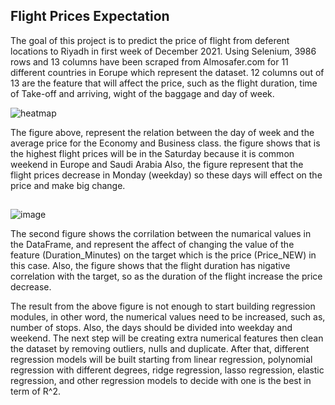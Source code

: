 ## Flight Prices Expectation

The goal of this project is to predict the price of flight from deferent locations to Riyadh in first week of December 2021. Using Selenium, 3986 rows and 13 columns 
have been scraped from Almosafer.com for 11 different countries in Eorupe which represent the dataset. 12 columns out of 13 are the feature that will affect the price, 
such as the flight duration, time of Take-off and arriving, wight of the baggage and day of week.

![heatmap](https://user-images.githubusercontent.com/36573740/138600454-c2386d57-3ade-4ff0-a1e5-bf5c39a48844.png)

The figure above,  represent the relation between the day of week and the average price for the Economy and Business class. the figure shows that is the highest flight prices will be in the Saturday because it is common weekend in Europe and Saudi Arabia
Also, the figure represent that the flight prices decrease  in Monday (weekday)  so these days will effect on the price and make big change.

##
![image](https://user-images.githubusercontent.com/90555117/138605217-1764cb87-7a58-4d05-971b-3606476cb9e2.png)

The second figure shows the corrilation between the numarical values in the DataFrame, and represent the affect of changing the value of the feature (Duration_Minutes) on the target which is the price (Price_NEW) in this case. Also,
the figure shows that the flight duration has nigative correlation with the target, so as the duration of the flight increase the price decrease.

The result from the above figure is not enough to start building regression modules, in other word, the numerical values need to be increased, such as, 
number of stops. Also, the days should be divided into weekday and weekend. The next step will be creating extra numerical features then clean the 
dataset by removing outliers, nulls and duplicate. After that, different regression models will be built starting from linear regression, polynomial 
regression with different degrees, ridge regression, lasso regression, elastic regression, and other regression models to decide with one is the best in term of R^2.
